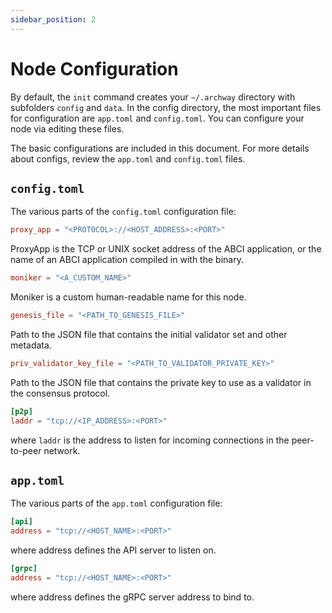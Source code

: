 ```yaml
---
sidebar_position: 2
---
```


# Node Configuration

By default, the `init` command creates your `~/.archway` directory with subfolders `config` and `data`. In the config directory, the most important files for configuration are `app.toml` and `config.toml`. You can configure your node via editing these files. 

The basic configurations are included in this document. For more details about configs, review the `app.toml` and `config.toml` files.

## `config.toml`

The various parts of the `config.toml` configuration file:

```toml
proxy_app = "<PROTOCOL>://<HOST_ADDRESS>:<PORT>"
```
ProxyApp is the TCP or UNIX socket address of the ABCI application, or the name of an ABCI application compiled in with the binary.


```toml
moniker = "<A_CUSTOM_NAME>"
```
Moniker is a custom human-readable name for this node.

```toml
genesis_file = "<PATH_TO_GENESIS_FILE>"
```

Path to the JSON file that contains the initial validator set and other metadata.


```toml
priv_validator_key_file = "<PATH_TO_VALIDATOR_PRIVATE_KEY>"
```

Path to the JSON file that contains the private key to use as a validator in the consensus protocol.

```toml
[p2p]
laddr = "tcp://<IP_ADDRESS>:<PORT>"
```

where `laddr` is the address to listen for incoming connections in the peer-to-peer network.


## `app.toml`

The various parts of the `app.toml` configuration file:

```toml
[api]
address = "tcp://<HOST_NAME>:<PORT>"
```

where address defines the API server to listen on.

```toml
[grpc]
address = "tcp://<HOST_NAME>:<PORT>"
```

where address defines the gRPC server address to bind to.